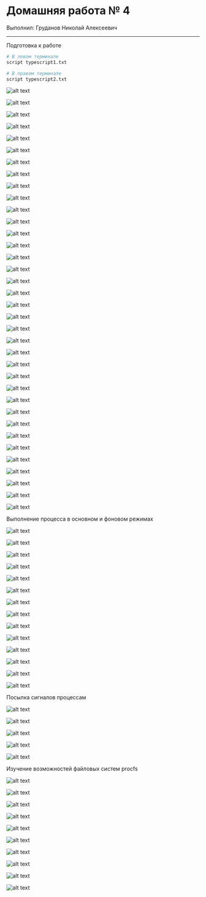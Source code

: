 # Домашняя работа № 4

Выполнил: Груданов Николай Алексеевич

---

Подготовка к работе

```bash
# В левом терминале
script typescript1.txt

# В правом терминале  
script typescript2.txt
```

![alt text](image.png)

![alt text](image-1.png)

![alt text](image-2.png)

![alt text](image-3.png)

![alt text](image-4.png)

![alt text](image-5.png)

![alt text](image-6.png)

![alt text](image-7.png)

![alt text](image-8.png)

![alt text](image-9.png)

![alt text](image-10.png)

![alt text](image-11.png)

![alt text](image-12.png)

![alt text](image-13.png)

![alt text](image-14.png)

![alt text](image-15.png)

![alt text](image-16.png)

![alt text](image-17.png)

![alt text](image-18.png)

![alt text](image-20.png)

![alt text](image-21.png)

![alt text](image-22.png)

![alt text](image-23.png)

![alt text](image-24.png)

![alt text](image-25.png)

![alt text](image-26.png)

![alt text](image-27.png)

![alt text](image-28.png)

![alt text](image-29.png)

![alt text](image-30.png)

![alt text](image-31.png)

![alt text](image-32.png)

![alt text](image-33.png)

![alt text](image-34.png)

![alt text](image-35.png)

![alt text](image-36.png)

Выполнение процесса в основном и фоновом режимах

![alt text](image-37.png)

![alt text](image-38.png)

![alt text](image-39.png)

![alt text](image-40.png)

![alt text](image-41.png)

![alt text](image-42.png)

![alt text](image-43.png)

![alt text](image-45.png)

![alt text](image-46.png)


![alt text](image-47.png)

![alt text](image-48.png)

![alt text](image-49.png)

![alt text](image-50.png)

![alt text](image-51.png)

Посылка сигналов процессам

![alt text](image-52.png)

![alt text](image-53.png)

![alt text](image-54.png)

![alt text](image-55.png)

![alt text](image-56.png)

Изучение возможностей файловых систем procfs

![alt text](image-57.png)

![alt text](image-58.png)

![alt text](image-59.png)

![alt text](image-60.png)

![alt text](image-61.png)

![alt text](image-62.png)

![alt text](image-63.png)

![alt text](image-65.png)

![alt text](image-66.png)

![alt text](image-67.png)
